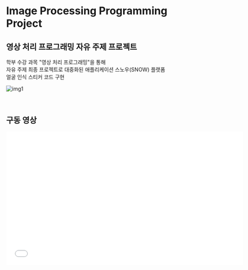 # Image Processing Programming Project

## 영상 처리 프로그래밍 자유 주제 프로젝트

학부 수강 과목 "영상 처리 프로그래밍"을 통해 <br>
자유 주제 최종 프로젝트로 대중화된 애플리케이션 스노우(SNOW) 플랫폼<br>
얼굴 인식 스티커 코드 구현<br>
 
![img1](./reference_img.jpg)

<br>

## 구동 영상
<iframe width="640" height="360" src="./test_video.MOV" frameborder="0" gesture="media" allowfullscreen=""></iframe>
 